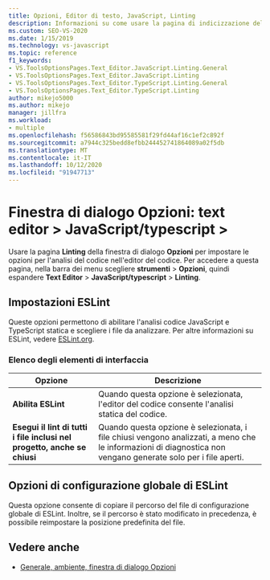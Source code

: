 ```yaml
---
title: Opzioni, Editor di testo, JavaScript, Linting
description: Informazioni su come usare la pagina di indicizzazione della finestra di dialogo Opzioni per impostare le opzioni per l'analisi del codice nell'editor di codice.
ms.custom: SEO-VS-2020
ms.date: 1/15/2019
ms.technology: vs-javascript
ms.topic: reference
f1_keywords:
- VS.ToolsOptionsPages.Text_Editor.JavaScript.Linting.General
- VS.ToolsOptionsPages.Text_Editor.JavaScript.Linting
- VS.ToolsOptionsPages.Text_Editor.TypeScript.Linting.General
- VS.ToolsOptionsPages.Text_Editor.TypeScript.Linting
author: mikejo5000
ms.author: mikejo
manager: jillfra
ms.workload:
- multiple
ms.openlocfilehash: f56586843bd95585581f29fd44af16c1ef2c892f
ms.sourcegitcommit: a7944c325bedd8efbb244452741864089a02f5db
ms.translationtype: MT
ms.contentlocale: it-IT
ms.lasthandoff: 10/12/2020
ms.locfileid: "91947713"
---
```

# <a name="options-dialog-box-text-editor--javascripttypescript--linting"></a>Finestra di dialogo Opzioni: text editor \> JavaScript/typescript \>

Usare la pagina **Linting** della finestra di dialogo **Opzioni** per impostare le opzioni per l'analisi del codice nell'editor del codice. Per accedere a questa pagina, nella barra dei menu scegliere **strumenti**  >  **Opzioni**, quindi espandere **Text Editor**  >  **JavaScript/typescript**  >  **Linting**.

## <a name="eslint-settings"></a>Impostazioni ESLint

Queste opzioni permettono di abilitare l'analisi codice JavaScript e TypeScript statica e scegliere i file da analizzare. Per altre informazioni su ESLint, vedere [ESLint.org](https://eslint.org/).

### <a name="uielement-list"></a>Elenco degli elementi di interfaccia

|Opzione|Descrizione|
|------------|-----------------|
|**Abilita ESLint**|Quando questa opzione è selezionata, l'editor del codice consente l'analisi statica del codice.|
|**Esegui il lint di tutti i file inclusi nel progetto, anche se chiusi**|Quando questa opzione è selezionata, i file chiusi vengono analizzati, a meno che le informazioni di diagnostica non vengano generate solo per i file aperti.|

## <a name="global-eslint-config-options"></a>Opzioni di configurazione globale di ESLint

Questa opzione consente di copiare il percorso del file di configurazione globale di ESLint. Inoltre, se il percorso è stato modificato in precedenza, è possibile reimpostare la posizione predefinita del file.

## <a name="see-also"></a>Vedere anche

- [Generale, ambiente, finestra di dialogo Opzioni](../../ide/reference/general-environment-options-dialog-box.md)